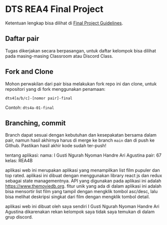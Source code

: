 # DTS REA4 Final Project

Ketentuan lengkap bisa dilihat di [Final Project Guidelines](https://docs.google.com/document/d/122KyWNQ4xxU4aFwWbM4vIfH7LM4AH2CZEZa3YsEHjCk).

## Daftar pair

Tugas dikerjakan secara berpasangan, untuk daftar kelompok bisa dilihat pada masing-masing Classroom atau Discord Class.

## Fork and Clone

Mohon perwakilan dari pair bisa melakukan fork repo ini dan clone, untuk repositori yang di fork menggunakan penamaan:

`dts4[a/b/c]-[nomor pair]-final`

Contoh: `dts4a-01-final`

## Branching, commit

Branch dapat sesuai dengan kebutuhan dan kesepakatan bersama dalam pair, namun hasil akhirnya harus di merge ke branch `main` dan di push ke Github. Pastikan hasil akhir kode sudah ter-push!

tentang aplikasi:
nama: I Gusti Ngurah Nyoman Handre Ari Agustina
pair: 67
kelas: REA4B

aplikasi web ini merupakan aplikasi yang menampilkan list film pupuler dan top rated. aplikasi ini dibuat dengan menggunakan library react js dan redux sebagai state managementnya. API yang digunakan pada aplikasi ini adalah https://www.themoviedb.org. fitur unik yang ada di dalam aplikasi ini adalah bisa mensortir list film yang tampil dengan mengklik tombol asc/desc, lalu bisa melihat deskripsi singkat dari film dengan mengklik tombol detail.

aplikasi web ini dibuat oleh saya sendiri I Gusti Ngurah Nyoman Handre Ari Agustina dikarenakan rekan kelompok saya tidak saya temukan di dalam grup discord.
